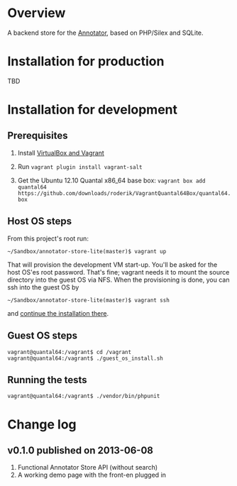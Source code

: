 # Overview

A backend store for the [Annotator](http://annotateit.org/), based on PHP/Silex and SQLite.

# Installation for production

TBD

# Installation for development

## Prerequisites

1. Install [VirtualBox and Vagrant](http://docs.vagrantup.com/v1/docs/getting-started/index.html)

2. Run `vagrant plugin install vagrant-salt`

5. Get the Ubuntu 12.10 Quantal x86_64 base box: `vagrant box add quantal64
   https://github.com/downloads/roderik/VagrantQuantal64Box/quantal64.box`

## Host OS steps

From this project's root run:

    ~/Sandbox/annotator-store-lite(master)$ vagrant up

That will provision the development VM start-up. You'll be asked for the host OS'es root
password. That's fine; vagrant needs it to mount the source directory into the guest OS via
NFS. When the provisioning is done, you can ssh into the guest OS by

    ~/Sandbox/annotator-store-lite(master)$ vagrant ssh

and [continue the installation there](http://memegenerator.net/instance/33516935).

## Guest OS steps

    vagrant@quantal64:/vagrant$ cd /vagrant
    vagrant@quantal64:/vagrant$ ./guest_os_install.sh

## Running the tests

    vagrant@quantal64:/vagrant$ ./vendor/bin/phpunit

# Change log

## v0.1.0 published on 2013-06-08

1. Functional Annotator Store API (without search)
2. A working demo page with the front-en plugged in
